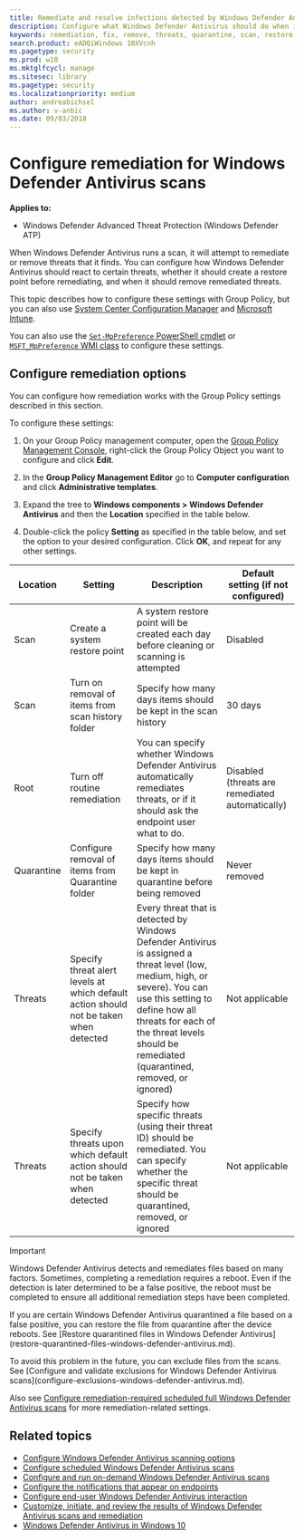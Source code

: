 ```yaml
---
title: Remediate and resolve infections detected by Windows Defender Antivirus
description: Configure what Windows Defender Antivirus should do when it detects a threat, and how long quarantined files should be retained in the quarantine folder
keywords: remediation, fix, remove, threats, quarantine, scan, restore
search.product: eADQiWindows 10XVcnh
ms.pagetype: security
ms.prod: w10
ms.mktglfcycl: manage
ms.sitesec: library
ms.pagetype: security
ms.localizationpriority: medium
author: andreabichsel
ms.author: v-anbic
ms.date: 09/03/2018
---
```


# Configure remediation for Windows Defender Antivirus scans

**Applies to:**

- Windows Defender Advanced Threat Protection (Windows Defender ATP)

When Windows Defender Antivirus runs a scan, it will attempt to remediate or remove threats that it finds. You can configure how Windows Defender Antivirus should react to certain threats, whether it should create a restore point before remediating, and when it should remove remediated threats.

This topic describes how to configure these settings with Group Policy, but you can also use [System Center Configuration Manager](https://docs.microsoft.com/en-us/sccm/protect/deploy-use/endpoint-antimalware-policies#threat-overrides-settings) and [Microsoft Intune](https://docs.microsoft.com/en-us/intune/device-restrictions-configure).

You can also use the [`Set-MpPreference` PowerShell cmdlet](https://technet.microsoft.com/itpro/powershell/windows/defender/set-mppreference) or [`MSFT_MpPreference` WMI class](https://msdn.microsoft.com/en-us/library/dn439477(v=vs.85).aspx) to configure these settings.

## Configure remediation options

You can configure how remediation works with the Group Policy settings described in this section.

To configure these settings:

1. On your Group Policy management computer, open the [Group Policy Management Console](https://technet.microsoft.com/library/cc731212.aspx), right-click the Group Policy Object you want to configure and click **Edit**.

2. In the **Group Policy Management Editor** go to **Computer configuration** and click **Administrative templates**.

3. Expand the tree to **Windows components > Windows Defender Antivirus** and then the **Location** specified in the table below.

4. Double-click the policy **Setting** as specified in the table below, and set the option to your desired configuration. Click **OK**, and repeat for any other settings.

Location | Setting | Description | Default setting (if not configured)
---|---|---|---
Scan | Create a system restore point | A system restore point will be created each day before cleaning or scanning is attempted | Disabled
Scan | Turn on removal of items from scan history folder | Specify how many days items should be kept in the scan history | 30 days
Root | Turn off routine remediation | You can specify whether Windows Defender Antivirus automatically remediates threats, or if it should ask the endpoint user what to do. | Disabled (threats are remediated automatically)
Quarantine | Configure removal of items from Quarantine folder | Specify how many days items should be kept in quarantine before being removed | Never removed
Threats | Specify threat alert levels at which default action should not be taken when detected | Every threat that is detected by Windows Defender Antivirus is assigned a threat level (low, medium, high, or severe). You can use this setting to define how all threats for each of the threat levels should be remediated (quarantined, removed, or ignored) | Not applicable
Threats | Specify threats upon which default action should not be taken when detected | Specify how specific threats (using their threat ID) should be remediated. You can specify whether the specific threat should be quarantined, removed, or ignored | Not applicable

>[!IMPORTANT]
>Windows Defender Antivirus detects and remediates files based on many factors. Sometimes, completing a remediation requires a reboot. Even if the detection is later determined to be a false positive, the reboot must be completed to ensure all additional remediation steps have been completed.
></p>
>If you are certain Windows Defender Antivirus quarantined a file based on a false positive, you can restore the file from quarantine after the device reboots. See [Restore quarantined files in Windows Defender Antivirus](restore-quarantined-files-windows-defender-antivirus.md).
></p>
>To avoid this problem in the future, you can exclude files from the scans. See [Configure and validate exclusions for Windows Defender Antivirus scans](configure-exclusions-windows-defender-antivirus.md).

Also see [Configure remediation-required scheduled full Windows Defender Antivirus scans](scheduled-catch-up-scans-windows-defender-antivirus.md#remed) for more remediation-related settings.

## Related topics

- [Configure Windows Defender Antivirus scanning options](configure-advanced-scan-types-windows-defender-antivirus.md)
- [Configure scheduled Windows Defender Antivirus scans](scheduled-catch-up-scans-windows-defender-antivirus.md)
- [Configure and run on-demand Windows Defender Antivirus scans](run-scan-windows-defender-antivirus.md)
- [Configure the notifications that appear on endpoints](configure-notifications-windows-defender-antivirus.md)
- [Configure end-user Windows Defender Antivirus interaction](configure-end-user-interaction-windows-defender-antivirus.md)
- [Customize, initiate, and review the results of Windows Defender Antivirus scans and remediation](customize-run-review-remediate-scans-windows-defender-antivirus.md)
- [Windows Defender Antivirus in Windows 10](windows-defender-antivirus-in-windows-10.md)